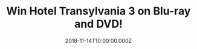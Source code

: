 ---
campaign-uuid: "c-615d37f6-9fd2-45b7-92b0-e26f82242d81"
type: "Competition"
category: "Gifts"
date: "2018-11-14T10:00:00.000Z"
end-date: "2018-12-14T23:59:00.000Z"
disable-form: false
is_promoted: true
has_entry_page: true
title: "Win Hotel Transylvania 3 on Blu-ray and DVD!"
competition-description: "<p>The Drac pack is back this Christmas! There's loads of\
  \ fun for all of the family as your favourite monster family embark on a dream cruise\
  \ which is definitely not smooth sailing! We are giving away a copy of Hotel Transylvania\
  \ 3 on Blu-ray and DVD to one of our lucky NME AAA members to win!</p>\r\n<p>Want\
  \ to know what's next? Click below for a chance to win!</p>"
hero-header: "Win Hotel Transylvania 3 on Blu-ray and DVD!"
terms-confirmation: "N/A"
banner-img: "https://assets.expresslyapp.com/asset-962c860b-d3b2-4ddf-8728-bee9dc2406a2.jpg"
logo-left-href: "aaa.nme.com"
logo-left-image: "https://assets.expresslyapp.com/asset-6e504677-189f-479c-a7c0-6237b39947c3.jpg"
logo-left-title: "NME AAA"
bg-image-hero: "https://assets.expresslyapp.com/asset-45a3c378-145e-409c-bf56-70ae3a229330.jpg"
bg-image-first: "https://assets.expresslyapp.com/asset-dfd9e44f-50d4-4491-8363-5cbda10ed065.jpg"
bg-image-second: "https://assets.expresslyapp.com/asset-0feb48d7-e610-4584-a8d9-c80f3a561ebf.jpg"
section1-content: "<p>Join your favourite monster family as they embark on a holiday\
  \ adventure on a luxury monster cruise ship so Drac can finally take a break from\
  \ handling everyone else's vacations at the hotel.</p>\r\n<p>It’s smooth sailing\
  \ for Drac’s pack as the monsters indulge in all of the onboard fun the cruise has\
  \ to offer, from monster volleyball to exotic excursions, and topping up their moon\
  \ tans. But they hit rocky waters when Mavis realizes that Drac has fallen for the\
  \ mysterious captain of the ship, Ericka, who hides a dangerous secret that could\
  \ sink their plans for a dream holiday.</p>"
section2-content: "<p>This Hotel Transylvania 3 on Blu-ray and DVD has it all, including:\
  \ 2 Mini-Movies - Puppy! and Goodnight Mr. Foot, Scary-Oke Sing Along Videos, Music\
  \ Videos... and many more for you to discover!</p>\r\n<p>If you can't wait to see\
  \ this amazing and enjoyable movie, enter the form below and it could be coming\
  \ home with you!</p>\r\n<p>Good luck!</p>"
entry-title: "Win Hotel Transylvania 3 on Blu-ray and DVD!"
entry-content: "Enter the draw to win Hotel Transylvania 3 on Blu-ray and DVD\r\n\
  by completing the form below before 23:59 on 14th of December 2018."
has-winner: false
prize-description: "Hotel Transylvania 3 on Blu-ray and DVD."
special-conditions: "Multiple entries are allowed up to one every day."
---